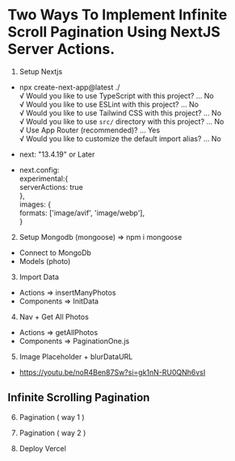# Two Ways To Implement Infinite Scroll Pagination Using NextJS Server Actions.

1. Setup Nextjs      
  - npx create-next-app@latest ./    
  √ Would you like to use TypeScript with this project? ... No     
  √ Would you like to use ESLint with this project? ... No    
  √ Would you like to use Tailwind CSS with this project? ... No    
  √ Would you like to use `src/` directory with this project? ... No    
  √ Use App Router (recommended)? ... Yes   
  √ Would you like to customize the default import alias? ... No    

  - next: "13.4.19" or Later   
  - next.config:   
      experimental:{   
        serverActions: true   
      },   
      images: {   
        formats: ['image/avif', 'image/webp'],    
      }   

2. Setup Mongodb (mongoose) => npm i mongoose
  - Connect to MongoDb
  - Models (photo)

3. Import Data
  - Actions => insertManyPhotos
  - Components => InitData

4. Nav + Get All Photos
  - Actions => getAllPhotos
  - Components => PaginationOne.js

5. Image Placeholder + blurDataURL
  - https://youtu.be/noR4Ben87Sw?si=gk1nN-RU0QNh6vsI

## Infinite Scrolling Pagination

6. Pagination ( way 1 )

7. Pagination ( way 2 ) 

8. Deploy Vercel
  
